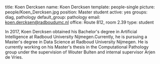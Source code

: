 title: Koen Dercksen
name: Koen Dercksen
template: people-single
picture: people/Koen_Dercksen.jpg
position: Master student
active: yes
groups: diag, pathology
default_group: pathology
email: koen.dercksen@radboudumc.nl
office: Route 812, room 2.39
type: student

In 2017, Koen Dercksen obtained his Bachelor's degree in Artificial Intelligence at Radboud University Nijmegen.Currently, he is pursuing a Master's degree in Data Science at Radboud University Nijmegen. He is currently working on his Master's thesis in the Computational Pathology group under the supervision of Wouter Bulten and internal supervisor Arjen de Vries.
